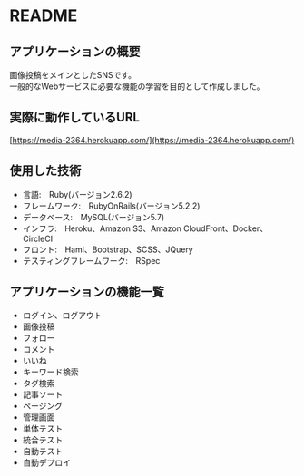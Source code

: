 # README

## アプリケーションの概要
画像投稿をメインとしたSNSです。  
一般的なWebサービスに必要な機能の学習を目的として作成しました。 

## 実際に動作しているURL
[https://media-2364.herokuapp.com/](https://media-2364.herokuapp.com/) 

## 使用した技術
  - 言語:　Ruby(バージョン2.6.2)  
  - フレームワーク:　RubyOnRails(バージョン5.2.2)  
  - データベース:　MySQL(バージョン5.7)  
  - インフラ:　Heroku、Amazon S3、Amazon CloudFront、Docker、CircleCI  
  - フロント:　Haml、Bootstrap、SCSS、JQuery  
  - テスティングフレームワーク:　RSpec

## アプリケーションの機能一覧
  - ログイン、ログアウト  
  - 画像投稿  
  - フォロー  
  - コメント  
  - いいね  
  - キーワード検索  
  - タグ検索  
  - 記事ソート  
  - ページング  
  - 管理画面  
  - 単体テスト  
  - 統合テスト  
  - 自動テスト  
  - 自動デプロイ   
